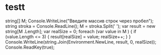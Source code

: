 # testt
string[] M;
            Console.WriteLine("Введите массив строк через пробел");
            string stroka = Console.ReadLine();
            M = stroka.Split(' ');
            var result = new string[M .Length];
            var realSize = 0;
            foreach (var value in M )
            {
                if (value.Length <= 3)
                {
                    result[realSize] = value;
                    realSize++;
                }
            }
            Console.WriteLine(string.Join(Environment.NewLine, result, 0, realSize));
            Console.ReadKey(true);


